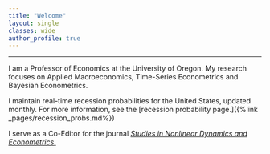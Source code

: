 ```yaml
---
title: "Welcome"
layout: single
classes: wide
author_profile: true
---
```


<HR>

I am a Professor of Economics at the University of Oregon. My research focuses on Applied Macroeconomics, Time-Series Econometrics and Bayesian Econometrics. <br>

I maintain real-time recession probabilities for the United States, updated monthly. For more information, 
see the [recession probability page.]({%link _pages/recession_probs.md%})<br>

I serve as a Co-Editor for the journal [*Studies in Nonlinear Dynamics and Econometrics*.](https://www.degruyter.com/journal/key/snde/html?lang=en)